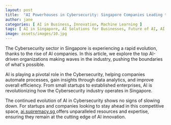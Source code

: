 ```yaml
---
layout: post
title:  "AI Powerhouses in Cybersecurity: Singapore Companies Leading the Charge"
author: jane
categories: [ AI in Business, Innovation, Machine Learning ]
tags: [ AI in Singapore, AI Solutions for Businesses, Future of AI, AI in Asia, AI Revolution ]
image: assets/images/10.jpg
---
```


The Cybersecurity sector in Singapore is experiencing a rapid evolution, thanks to the rise of AI companies. In this article, we explore the top AI-driven organizations making waves in the industry, pushing the boundaries of what's possible.

AI is playing a pivotal role in the Cybersecurity, helping companies automate processes, gain insights through data analytics, and improve overall efficiency. From small startups to established enterprises, AI is revolutionizing how the Cybersecurity industry operates in Singapore.

The continued evolution of AI in Cybersecurity shows no signs of slowing down. For startups and companies looking to stay ahead in this competitive space, <a href="https://ai.supremacy.sg" target="_blank"> ai.supremacy.sg </a> offers unparalleled resources and expertise, ensuring they remain at the cutting edge of AI innovation.
